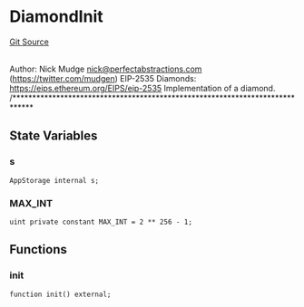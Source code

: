 # DiamondInit
[Git Source](https://github.com/KlimaDAO/klimadao-solidity/blob/b98fc1e8b7dcf2a7b80bbaba384c8c84431739fc/src/infinity/init/DiamondInit.sol)

\
Author: Nick Mudge <nick@perfectabstractions.com> (https://twitter.com/mudgen)
EIP-2535 Diamonds: https://eips.ethereum.org/EIPS/eip-2535
Implementation of a diamond.
/*****************************************************************************


## State Variables
### s

```solidity
AppStorage internal s;
```


### MAX_INT

```solidity
uint private constant MAX_INT = 2 ** 256 - 1;
```


## Functions
### init


```solidity
function init() external;
```

